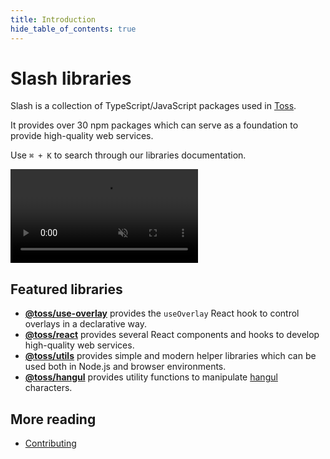 ```yaml
---
title: Introduction
hide_table_of_contents: true
---
```


# Slash libraries

<head>
  <meta property="og:title" content="Slash libraries" />
  <meta
    property="og:description"
    content="A collection of TypeScript/JavaScript packages to build high-quality web services."
  />
  <meta property="og:url" content="https://slash.page" />
  <meta property="og:image" content="https://static.toss.im/assets/slash-libraries/slash-og.png" />
  <style
    dangerouslySetInnerHTML={{
      __html: `
      .mainpage_hero {
        display: grid;
      }
      @media (min-width: 600px) {
        .mainpage_hero {
          grid-template-areas: "text image";
          grid-template-columns: 1fr 300px;
          }
        .key-video {
          width: 260px;
          height: 146px;
          }
      }
      @media (max-width: 600px) {
        .mainpage_hero {
          grid-template-areas: "image" "text";
          grid-template-rows: min-content min-content;
          }
        .key-video {
          width: 80%;
          margin: 24px auto;
          }
      }
  `,
  }}
  ></style>
</head>

<div className="mainpage_hero">
  <div style={{ gridArea: 'text' }}>
  <p>
  Slash is a collection of TypeScript/JavaScript packages used in <a href="https://toss.im">Toss</a>.
  </p>

<p>It provides over 30 npm packages which can serve as a foundation to provide high-quality web services.</p>

<p>
  Use <code>⌘ + K</code> to search through our libraries documentation.
</p>

  </div>

  <div style={{ gridArea: 'image', textAlign: 'center' }}>
  <video class="key-video" src="https://static.toss.im/assets/slash-libraries/keyvis.mp4" autoplay muted="true" playsInline="true" loop="true" />
  </div>
</div>

<div style={{ height: 24 }} />

## Featured libraries

- [**@toss/use-overlay**](https://slash.page/libraries/react/use-overlay/src/useOverlay.i18n) provides the `useOverlay` React hook to control overlays in a declarative way.
- [**@toss/react**](https://slash.page/libraries/react/react/src/components/ClickArea/ClickArea.tsx.tossdocs) provides several React components and hooks to develop high-quality web services.
- [**@toss/utils**](https://slash.page/libraries/common/utils/README.i18n) provides simple and modern helper libraries which can be used both in Node.js and browser environments.
- [**@toss/hangul**](https://slash.page/libraries/common/hangul/README.i18n) provides utility functions to manipulate [hangul](https://en.wikipedia.org/wiki/Hangul) characters.

<div style={{ height: 24 }} />

## More reading

- [Contributing](https://github.com/toss/slash/blob/main/.github/CONTRIBUTING.md)
